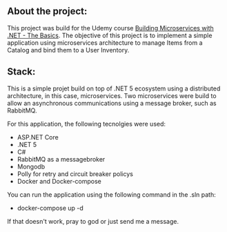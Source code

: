 ## About the project:
This project was build for the Udemy course [Building Microservices with .NET - The Basics](https://www.udemy.com/course/building-microservices-with-net-the-basics/).
The objective of this project is to implement a simple application using microservices architecture to manage Items from a Catalog and bind them to a User Inventory.

## Stack:

This is a simple projet build on top of .NET 5 ecosystem using a distributed architecture, in this case, microservices. Two microservices were build to allow an asynchronous communications using a message broker, such as RabbitMQ.

For this application, the following tecnolgies were used:
- ASP.NET Core
- .NET 5
- C#
- RabbitMQ as a messagebroker
- Mongodb
- Polly for retry and circuit breaker policys
- Docker and Docker-compose

You can run the application using the following command in the .sln path:
- docker-compose up -d

If that doesn't work, pray to god or just send me a message.
